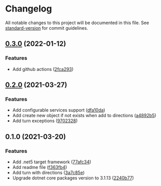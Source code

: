 # Changelog

All notable changes to this project will be documented in this file. See [standard-version](https://github.com/conventional-changelog/standard-version) for commit guidelines.

## [0.3.0](https://github.com/Jandini/RightTurn/compare/0.2.0...0.3.0) (2022-01-12)


### Features

* Add github actions ([2fca293](https://github.com/Jandini/RightTurn/commit/2fca293b08e52f2ec33a644c29aa9e5d8de2a652))

## [0.2.0](https://github.com/Jandini/RightTurn/compare/0.1.0...0.2.0) (2021-03-27)


### Features

* Add configurable services support ([dfa10da](https://github.com/Jandini/RightTurn/commit/dfa10da16b4c3214e1d9457b2fa55ef6ef4ce0db))
* Add create new object if not exists when add to directions ([a4892b5](https://github.com/Jandini/RightTurn/commit/a4892b546cbae48b4ca3bbbc6e65d3f1f711347e))
* Add turn exceptions ([9702328](https://github.com/Jandini/RightTurn/commit/9702328227018980670614b1a306b1b229702f26))

## 0.1.0 (2021-03-20)


### Features

* Add .net5 target framework ([77afc34](https://github.com/Jandini/RightTurn/commit/77afc3485c93d842557f426a3de01310673d9816))
* Add readme file ([f363fb4](https://github.com/Jandini/RightTurn/commit/f363fb4e4b765628411f8cfd233fc5c2e98fa270))
* Add turn with directions ([3a7c85e](https://github.com/Jandini/RightTurn/commit/3a7c85eb17bbcad65c085dd20ee5a746c91dca7c))
* Upgrade dotnet core packages version to 3.1.13 ([2240b77](https://github.com/Jandini/RightTurn/commit/2240b77988ad667590d07bfe64055863387ba83b))
